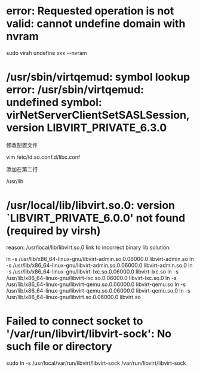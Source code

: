 # error: Requested operation is not valid: cannot undefine domain with nvram
sudo virsh undefine xxx --nvram

# /usr/sbin/virtqemud: symbol lookup error: /usr/sbin/virtqemud: undefined symbol: virNetServerClientSetSASLSession, version LIBVIRT_PRIVATE_6.3.0
修改配置文件

vim /etc/ld.so.conf.d/libc.conf

添加在第二行

/usr/lib

# /usr/local/lib/libvirt.so.0: version `LIBVIRT_PRIVATE_6.0.0' not found (required by virsh)
reason: /usr/local/lib/libvirt.so.0 link to incorrect binary lib
solution: 


ln -s /usr/lib/x86_64-linux-gnu/libvirt-admin.so.0.06000.0 libvirt-admin.so
ln -s /usr/lib/x86_64-linux-gnu/libvirt-admin.so.0.06000.0 libvirt-admin.so.0
ln -s /usr/lib/x86_64-linux-gnu/libvirt-lxc.so.0.06000.0 libvirt-lxc.so
ln -s /usr/lib/x86_64-linux-gnu/libvirt-lxc.so.0.06000.0 libvirt-lxc.so.0
ln -s /usr/lib/x86_64-linux-gnu/libvirt-qemu.so.0.06000.0 libvirt-qemu.so
ln -s /usr/lib/x86_64-linux-gnu/libvirt-qemu.so.0.06000.0 libvirt-qemu.so.0
ln -s /usr/lib/x86_64-linux-gnu/libvirt.so.0.06000.0 libvirt.so

# Failed to connect socket to '/var/run/libvirt/libvirt-sock': No such file or directory
sudo ln -s /usr/local/var/run/libvirt/libvirt-sock /var/run/libvirt/libvirt-sock








